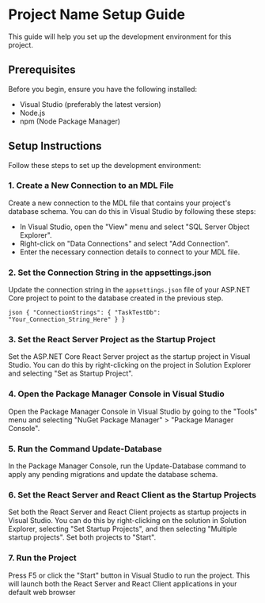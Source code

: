 # Project Name Setup Guide

This guide will help you set up the development environment for this project.

## Prerequisites

Before you begin, ensure you have the following installed:

- Visual Studio (preferably the latest version)
- Node.js
- npm (Node Package Manager)

## Setup Instructions

Follow these steps to set up the development environment:

### 1. Create a New Connection to an MDL File

Create a new connection to the MDL file that contains your project's database schema. You can do this in Visual Studio by following these steps:

- In Visual Studio, open the "View" menu and select "SQL Server Object Explorer".
- Right-click on "Data Connections" and select "Add Connection".
- Enter the necessary connection details to connect to your MDL file.

### 2. Set the Connection String in the appsettings.json

Update the connection string in the `appsettings.json` file of your ASP.NET Core project to point to the database created in the previous step.

`json
{
  "ConnectionStrings": {
    "TaskTestDb": "Your_Connection_String_Here"
  }
}`

### 3. Set the React Server Project as the Startup Project
Set the ASP.NET Core React Server project as the startup project in Visual Studio. You can do this by right-clicking on the project in Solution Explorer and selecting "Set as Startup Project".

### 4. Open the Package Manager Console in Visual Studio
Open the Package Manager Console in Visual Studio by going to the "Tools" menu and selecting "NuGet Package Manager" > "Package Manager Console".

### 5. Run the Command Update-Database
In the Package Manager Console, run the Update-Database command to apply any pending migrations and update the database schema.

### 6. Set the React Server and React Client as the Startup Projects
Set both the React Server and React Client projects as startup projects in Visual Studio. You can do this by right-clicking on the solution in Solution Explorer, selecting "Set Startup Projects", and then selecting "Multiple startup projects". Set both projects to "Start".

### 7. Run the Project
Press F5 or click the "Start" button in Visual Studio to run the project. This will launch both the React Server and React Client applications in your default web browser